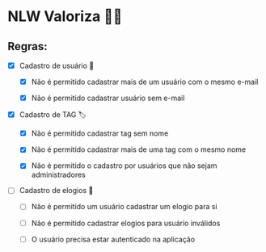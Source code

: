# NLW Valoriza 🧑‍🚀


## Regras:

- [x] Cadastro de usuário 🧔

    - [x] Não é permitido cadastrar mais de um usuário com o mesmo e-mail

    - [x] Não é permitido cadastrar usuário sem e-mail
  

- [x] Cadastro de TAG 🏷️

    - [x] Não é permitido cadastrar tag sem nome

    - [x] Não é permitido cadastrar mais de uma tag com o mesmo nome

    - [x] Não é permitido o cadastro por usuários que não sejam administradores

- [ ] Cadastro de elogios 💬

    - [ ] Não é permitido um usuário cadastrar um elogio para si

    - [ ] Não é permitido cadastrar elogios para usuário inválidos

    - [ ] O usuário precisa estar autenticado na aplicação